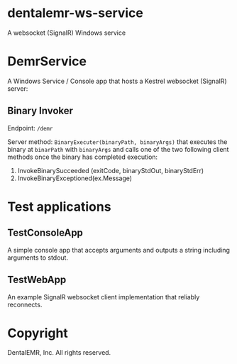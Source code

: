 # dentalemr-ws-service
A websocket (SignalR) Windows service


# DemrService
A Windows Service / Console app that hosts a Kestrel websocket (SignalR) server:

## Binary Invoker

Endpoint: `/demr`

Server method: `BinaryExecuter(binaryPath, binaryArgs)` that executes the binary at `binarPath` with `binaryArgs` and
calls one of the two following client methods once the binary has completed execution:
1. InvokeBinarySucceeded (exitCode, binaryStdOut, binaryStdErr)
2. InvokeBinaryExceptioned(ex.Message)

# Test applications

## TestConsoleApp 
A simple console app that accepts arguments and outputs a string including arguments to stdout.

## TestWebApp
An example SignalR websocket client implementation that reliably reconnects.

# Copyright 
DentalEMR, Inc. All rights reserved.
